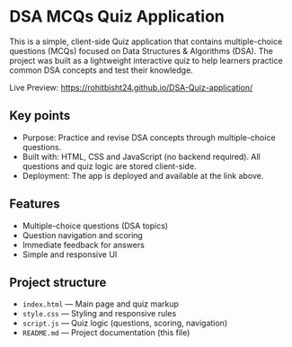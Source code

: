
# DSA MCQs Quiz Application

This is a simple, client-side Quiz application that contains multiple-choice questions (MCQs) focused on Data Structures & Algorithms (DSA). The project was built as a lightweight interactive quiz to help learners practice common DSA concepts and test their knowledge.

Live Preview: https://rohitbisht24.github.io/DSA-Quiz-application/

## Key points

- Purpose: Practice and revise DSA concepts through multiple-choice questions.
- Built with: HTML, CSS and JavaScript (no backend required). All questions and quiz logic are stored client-side.
- Deployment: The app is deployed and available at the link above.

## Features

- Multiple-choice questions (DSA topics)
- Question navigation and scoring
- Immediate feedback for answers
- Simple and responsive UI

## Project structure

- `index.html` — Main page and quiz markup
- `style.css` — Styling and responsive rules
- `script.js` — Quiz logic (questions, scoring, navigation)
- `README.md` — Project documentation (this file)
